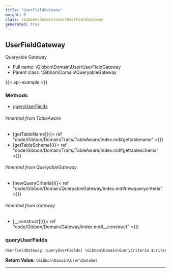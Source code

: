 ```yaml
---
title: "UserFieldGateway"
weight: 0
class: \Gibbon\Domain\User\UserFieldGateway
generated: true
---
```


## UserFieldGateway 

Queryable Gateway



* Full name: \Gibbon\Domain\User\UserFieldGateway
* Parent class: \Gibbon\Domain\QueryableGateway

{{< api-example >}} 



### Methods

- [queryUserFields](#queryuserfields)




###### Inherited from TableAware
- [getTableName]({{< ref "code/Gibbon/Domain/Traits/TableAware/index.md#gettablename" >}})
- [getTableSchema]({{< ref "code/Gibbon/Domain/Traits/TableAware/index.md#gettableschema" >}})

###### Inherited from QueryableGateway
- [newQueryCriteria]({{< ref "code/Gibbon/Domain/QueryableGateway/index.md#newquerycriteria" >}})

###### Inherited from Gateway
- [__construct]({{< ref "code/Gibbon/Domain/Gateway/index.md#__construct" >}})



### queryUserFields



```php
UserFieldGateway::queryUserFields( \Gibbon\Domain\QueryCriteria $criteria ): \Gibbon\Domain\User\DataSet
```






**Return Value:**
`\Gibbon\Domain\User\DataSet`  



---

